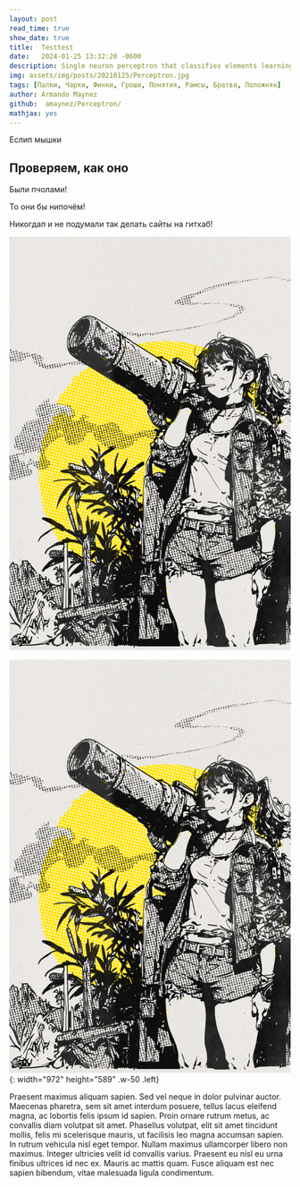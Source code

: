 ```yaml
---
layout: post
read_time: true
show_date: true
title:  Testtest
date:   2024-01-25 13:32:20 -0600
description: Single neuron perceptron that classifies elements learning quite quickly.
img: assets/img/posts/20210125/Perceptron.jpg 
tags: [Палки, Чарки, Финки, Гроши, Понятия, Рамсы, Братва, Положняк]
author: Armando Maynez
github:  amaynez/Perceptron/
mathjax: yes
---
```

Еслип мышки

## Проверяем, как оно

Были пчолами!

То они бы нипочём!

Никогдап и не подумали так делать сайты на гитхаб!

<center><img src='./assets/img/posts/stock/yellow.png'></center>

![Desktop View](./assets/img/posts/stock/yellow.png){: width="972" height="589" .w-50 .left}

Praesent maximus aliquam sapien. Sed vel neque in dolor pulvinar auctor. Maecenas pharetra, sem sit amet interdum posuere, tellus lacus eleifend magna, ac lobortis felis ipsum id sapien. Proin ornare rutrum metus, ac convallis diam volutpat sit amet. Phasellus volutpat, elit sit amet tincidunt mollis, felis mi scelerisque mauris, ut facilisis leo magna accumsan sapien. In rutrum vehicula nisl eget tempor. Nullam maximus ullamcorper libero non maximus. Integer ultricies velit id convallis varius. Praesent eu nisl eu urna finibus ultrices id nec ex. Mauris ac mattis quam. Fusce aliquam est nec sapien bibendum, vitae malesuada ligula condimentum.
